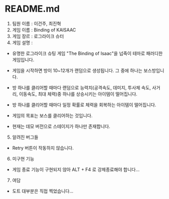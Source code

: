 # README.md #

1. 팀원 이름 : 이건주, 최진혁
2. 게임 이름 : Binding of KAISAAC
3. 게임 장르 : 로그라이크 슈터
4. 게임 설명 :

  - 유명한 로그라이크 슈팅 게임 "The Binding of Isaac"을 넙죽이 테마로 패러디한 게임입니다.
  
  - 게임을 시작하면 방이 10~12개가 랜덤으로 생성됩니다. 그 중에 하나는 보스방입니다.
  
  - 방 하나를 클리어할 때마다 랜덤으로 능력치(공격속도, 데미지, 투사체 속도, 사거리, 이동속도, 최대 체력)중 하나를 상승시키는 아이템이 떨어집니다.
  
  - 방 하나를 클리어할 때마다 일정 확률로 체력을 회복하는 아이템이 떨어집니다.
  
  - 게임의 목표는 보스를 클리어하는 것입니다.
  
  - 현재는 데모 버전으로 스테이지가 하나만 존재합니다.
  

5. 알려진 버그들

  - Retry 버튼이 작동하지 않습니다.
 
6. 미구현 기능

  - 게임 종료 기능이 구현되지 않아 ALT + F4 로 강제종료해야 합니다...
 
7. 여담

  - 도트 대부분은 직접 찍었습니다...

